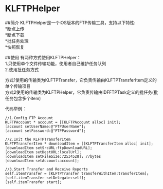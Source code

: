 KLFTPHelper
===========

##简介
KLFTPHelper是一个iOS版本的FTP传输工具，支持以下特性:<br>
*断点上传<br>
*断点下载<br>
*批任务处理<br>
*快照恢复<br>

##使用
有两种方式使用KLFTPHelper：<br>
1.只使用单个文件传输功能，使用者自己维护任务队列<br>
2.使用批任务方式<br>

方式1使用的传输类为KLFTPTransfer，它负责传输由KLFTPTransferItem定义的单个传输项目<br>
方式2使用的传输类为KLFTPHelper，它负责传输由IDFFTPTask定义的批任务(批任务包含多个item)

代码举例：

    //1.Config FTP Account
    KLFTPAccount * account = [[KLFTPAccount alloc] init];
    [account setUserName:@"FTPUserName"];
    [account setPassword:@"FTPPassword"];

    //2.Init the KLFTPTransferItem    
    KLFTPTransferItem * downloadItem = [[KLFTPTransferItem alloc] init];
    [downloadItem setSrcURL:ftpDownloadURL];
    [downloadItem setDestURL:localUrl];
    [downloadItem setFileSize:72534528]; //bytes
    [downloadItem setAccount:account];
    
    //3.Start Transfer and Receive Reports
    self.itemTransfer = [KLFTPTransfer transferWithItem:transferItem];
    [self.itemTransfer setDelegate:self];
    [self.itemTransfer start];
    
